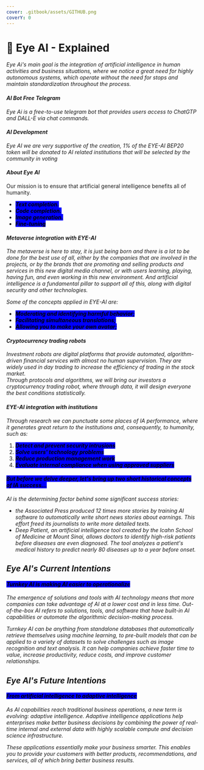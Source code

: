 ```yaml
---
cover: .gitbook/assets/GITHUB.png
coverY: 0
---
```


# 🧿 Eye AI - Explained

_Eye Ai's main goal is the integration of artificial intelligence in human activities and business situations, where we notice a great need for highly autonomous systems, which operate without the need for stops and maintain standardization throughout the process._

#### _AI Bot Free Telegram_

_Eye Ai is a free-to-use telegram bot that provides users access to ChatGTP and DALL-E via chat commands._

#### _AI Development_

_Eye AI we are very supportive of the creation, 1% of the EYE-AI BEP20 token will be donated to AI related institutions that will be selected by the community in voting_

#### _**About Eye AI**_

Our mission is to ensure that artificial general intelligence benefits all of humanity.

* _<mark style="background-color:blue;">**Text completion.**</mark>_
* _<mark style="background-color:blue;">**Code completion.**</mark>_
* _<mark style="background-color:blue;">**Image generation.**</mark>_
* _<mark style="background-color:blue;">**Fine-tuning**</mark>_

#### _Metaverse integration with EYE-AI_

_The metaverse is here to stay, it is just being born and there is a lot to be done for the best use of all, either by the companies that are involved in the projects, or by the brands that are promoting and selling products and services in this new digital media channel, or with users learning, playing, having fun, and even working in this new environment. And artificial intelligence is a fundamental pillar to support all of this, along with digital security and other technologies._

_Some of the concepts applied in EYE-AI are:_

* _<mark style="background-color:blue;">**Moderating and identifying harmful behavior;**</mark>_
* _<mark style="background-color:blue;">**Facilitating simultaneous translations;**</mark>_
* _<mark style="background-color:blue;">**Allowing you to make your own avatar;**</mark>_

#### _Cryptocurrency trading robots_

_Investment robots are digital platforms that provide automated, algorithm-driven financial services with almost no human supervision. They are widely used in day trading to increase the efficiency of trading in the stock market._\
_Through protocols and algorithms, we will bring our investors a cryptocurrency trading robot, where through data, it will design everyone the best conditions statistically._

#### _EYE-AI integration with institutions_

_Through research we can punctuate some places of IA performance, where it generates great return to the institutions and, consequently, to humanity, such as:_

1. _<mark style="background-color:blue;">**Detect and prevent security intrusions**</mark>_
2. _<mark style="background-color:blue;">**Solve users' technology problems**</mark>_
3. _<mark style="background-color:blue;">**Reduce production management work**</mark>_
4. _<mark style="background-color:blue;">**Evaluate internal compliance when using approved suppliers**</mark>_

#### _<mark style="background-color:blue;">But before we delve deeper, let's bring up two short historical concepts of IA success...</mark>_

_AI is the determining factor behind some significant success stories:_

* _the Associated Press produced 12 times more stories by training AI software to automatically write short news stories about earnings. This effort freed its journalists to write more detailed texts._
* _Deep Patient, an artificial intelligence tool created by the Icahn School of Medicine at Mount Sinai, allows doctors to identify high-risk patients before diseases are even diagnosed. The tool analyzes a patient's medical history to predict nearly 80 diseases up to a year before onset._

## _Eye AI's Current Intentions_

#### _<mark style="background-color:blue;">Turnkey AI is making AI easier to operationalize</mark>_

_The emergence of solutions and tools with AI technology means that more companies can take advantage of AI at a lower cost and in less time. Out-of-the-box AI refers to solutions, tools, and software that have built-in AI capabilities or automate the algorithmic decision-making process._&#x20;

_Turnkey AI can be anything from standalone databases that automatically retrieve themselves using machine learning, to pre-built models that can be applied to a variety of datasets to solve challenges such as image recognition and text analysis. It can help companies achieve faster time to value, increase productivity, reduce costs, and improve customer relationships._

## _Eye AI's Future Intentions_

#### _<mark style="background-color:blue;">From artificial intelligence to adaptive intelligence</mark>_

_As AI capabilities reach traditional business operations, a new term is evolving: adaptive intelligence. Adaptive intelligence applications help enterprises make better business decisions by combining the power of real-time internal and external data with highly scalable compute and decision science infrastructure._

_These applications essentially make your business smarter. This enables you to provide your customers with better products, recommendations, and services, all of which bring better business results._
